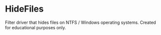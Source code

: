 # HideFiles
Filter driver that hides files on NTFS / Windows operating systems. Created for educational purposes only.
